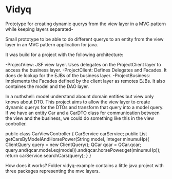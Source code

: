 # Vidyq
Prototype for creating dynamic querys from the view layer in a MVC pattern while keeping layers separated-

Small prototype to be able to do different querys to an entity from the view layer in an MVC pattern application for java.

It was build for a project with the following architecture:

-ProjectView: JSF view layer. Uses delegates on the ProjectClient layer to access the business layer. 
-ProjectClient: Defines Delegates and Facades. It does de lookup for the EJBs of the business layer. 
-ProjectBusiness: Implements the Facades defined by the client layer as remotes EJBs. It also containes the model and the DAO layer. 

In a nuthshell: model understand abount domain entities but view only knows about DTO. This project aims to allow the view layer to create dynamic querys for the DTOs and transform that query into a model query. If we have an entity Car and a CarDTO class for communication between the view and the business, we could do something like this in the view controller.

  public class CarViewController {
  	CarService carService;
  	public List<CarDTO> getCarsByModelAndHorsePower(String model, Integer minumuHp){
  		ClientQuery query = new ClientQuery();
  		QCar qcar = QCar.qcar;
  		query.and(qcar.model.eq(model)).and(qcar.horsePower.get(minumuHp));
  		return carService.searchCars(query);
  	}
  }


How does it works?
Folder vidyq-example contains a little java project with three packages representing the mvc layers. 
